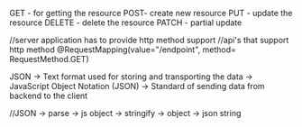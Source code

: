 GET - for getting the resource
POST- create new resource
PUT - update the resource
DELETE - delete the resource
PATCH - partial update

//server application has to provide http method support
//api's that support http method
        @RequestMapping(value="/endpoint", method= RequestMethod.GET)





JSON -> Text format used for storing and transporting the data
     -> JavaScript Object Notation (JSON)
     -> Standard of sending data from backend to the client


//JSON -> parse -> js object
       -> stringify -> object -> json string